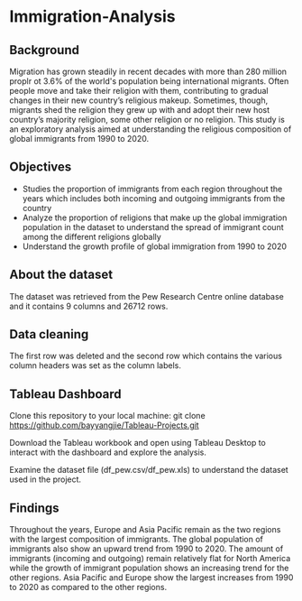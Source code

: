 # Immigration-Analysis


## Background

Migration has grown steadily in recent decades with more than 280 million proplr ot 3.6% of the world's population being international migrants. Often people move and take their religion with them, contributing to gradual changes in their new country’s religious makeup. Sometimes, though, migrants shed the religion they grew up with and adopt their new host country’s majority religion, some other religion or no religion. This study is an exploratory analysis aimed at understanding the religious composition of global immigrants from 1990 to 2020. 

 ## Objectives
- Studies the proportion of immigrants from each region throughout the years which includes both incoming and outgoing immigrants from the country
- Analyze the proportion of religions that make up the global immigration population in the dataset to understand the spread of immigrant count among the different religions globally
- Understand the growth profile of global immigration from 1990 to 2020


## About the dataset
The dataset was retrieved from the Pew Research Centre online database and it contains 9 columns and 26712 rows.


## Data cleaning 
The first row was deleted and the second row which contains the various column headers was set as the column labels. 

## Tableau Dashboard
[View the dashboard on Tableau Public]: https://public.tableau.com/views/Global_immigrants_analysis/Dashboard2?:language=en-GB&publish=yes&:sid=&:redirect=auth&:display_count=n&:origin=viz_share_link

Clone this repository to your local machine:
git clone https://github.com/bayyangjie/Tableau-Projects.git

Download the Tableau workbook and open using Tableau Desktop to interact with the dashboard and explore the analysis.

Examine the dataset file (df_pew.csv/df_pew.xls) to understand the dataset used in the project.

## Findings
Throughout the years, Europe and Asia Pacific remain as the two regions with the largest composition of immigrants. The global population of immigrants also show an upward trend from 1990 to 2020. The amount of immigrants (incoming and outgoing) remain relatively flat for North America while the growth of immigrant population shows an increasing trend for the other regions. Asia Pacific and Europe show the largest increases from 1990 to 2020 as compared to the other regions. 

